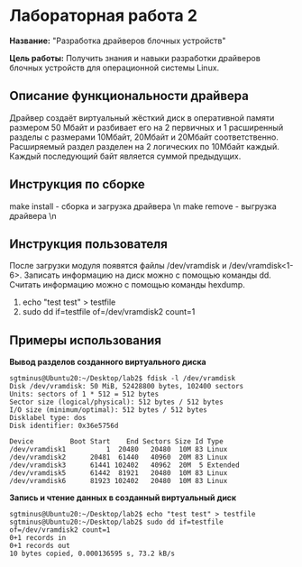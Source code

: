 # Лабораторная работа 2

**Название:** "Разработка драйверов блочных устройств"

**Цель работы:** Получить знания и навыки разработки драйверов блочных устройств для операционной системы Linux.

## Описание функциональности драйвера

Драйвер создаёт виртуальный жёсткий диск в оперативной памяти размером 50 Мбайт и разбивает его на 2 первичных и 1 расширенный разделы с размерами 10Мбайт, 20Мбайт и 20Мбайт соответственно. Расширяемый раздел разделен на 2 логических по 10Мбайт каждый. Каждый последующий байт является суммой предыдущих.

## Инструкция по сборке

make install - сборка и загрузка драйвера \n
make remove - выгрузка драйвера \n

## Инструкция пользователя
После загрузки модуля появятся файлы /dev/vramdisk и /dev/vramdisk<1-6>. Записать информацию на диск можно с помощью команды dd. Считать информацию можно с помощью команды hexdump.

1. echo "test test" > testfile
2. sudo dd if=testfile of=/dev/vramdisk2 count=1

## Примеры использования
**Вывод разделов созданного виртуального диска**
```shell
sgtminus@Ubuntu20:~/Desktop/lab2$ fdisk -l /dev/vramdisk  
Disk /dev/vramdisk: 50 MiB, 52428800 bytes, 102400 sectors  
Units: sectors of 1 * 512 = 512 bytes  
Sector size (logical/physical): 512 bytes / 512 bytes  
I/O size (minimum/optimal): 512 bytes / 512 bytes  
Disklabel type: dos  
Disk identifier: 0x36e5756d  

Device         Boot Start    End Sectors Size Id Type  
/dev/vramdisk1          1  20480   20480  10M 83 Linux  
/dev/vramdisk2      20481  61440   40960  20M 83 Linux  
/dev/vramdisk3      61441 102402   40962  20M  5 Extended  
/dev/vramdisk5      61442  81921   20480  10M 83 Linux  
/dev/vramdisk6      81923 102402   20480  10M 83 Linux  
```

**Запись и чтение данных в созданный виртуальный диск**
```shell
sgtminus@Ubuntu20:~/Desktop/lab2$ echo "test test" > testfile
sgtminus@Ubuntu20:~/Desktop/lab2$ sudo dd if=testfile of=/dev/vramdisk2 count=1
0+1 records in
0+1 records out
10 bytes copied, 0.000136595 s, 73.2 kB/s
```



